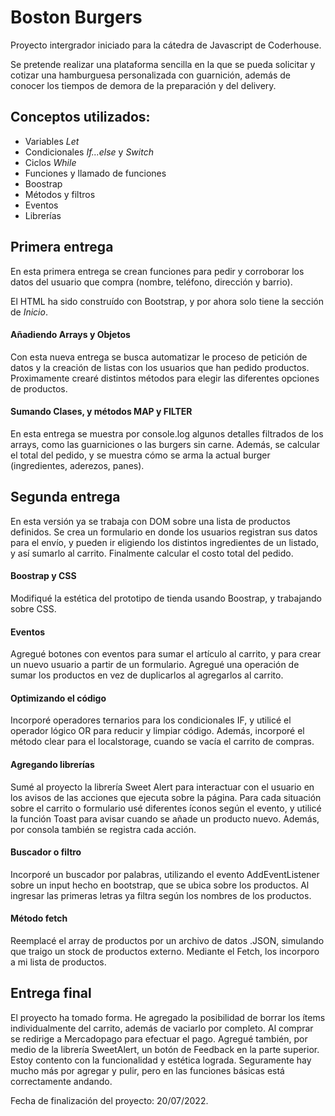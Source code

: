 # Boston Burgers

Proyecto intergrador iniciado para la cátedra de Javascript de Coderhouse.

Se pretende realizar una plataforma sencilla en la que se pueda solicitar y cotizar una hamburguesa personalizada con guarnición, además de conocer los tiempos de demora de la preparación y del delivery.

## Conceptos utilizados:

- Variables _Let_
- Condicionales _If...else_ y _Switch_
- Ciclos _While_
- Funciones y llamado de funciones
- Boostrap
- Métodos y filtros
- Eventos
- Librerías

## Primera entrega

En esta primera entrega se crean funciones para pedir y corroborar los datos del usuario que compra (nombre, teléfono, dirección y barrio).

El HTML ha sido construído con Bootstrap, y por ahora solo tiene la sección de _Inicio_.

#### Añadiendo Arrays y Objetos

Con esta nueva entrega se busca automatizar le proceso de petición de datos y la creación de listas con los usuarios que han pedido productos. Proximamente crearé distintos métodos para elegir las diferentes opciones de productos.

#### Sumando Clases, y métodos MAP y FILTER

En esta entrega se muestra por console.log algunos detalles filtrados de los arrays, como las guarniciones o las burgers sin carne. Además, se calcular el total del pedido, y se muestra cómo se arma la actual burger (ingredientes, aderezos, panes).

## Segunda entrega

En esta versión ya se trabaja con DOM sobre una lista de productos definidos. Se crea un formulario en donde los usuarios registran sus datos para el envío, y pueden ir eligiendo los distintos ingredientes de un listado, y así sumarlo al carrito. Finalmente calcular el costo total del pedido.

#### Boostrap y CSS

Modifiqué la estética del prototipo de tienda usando Boostrap, y trabajando sobre CSS.

#### Eventos

Agregué botones con eventos para sumar el artículo al carrito, y para crear un nuevo usuario a partir de un formulario. Agregué una operación de sumar los productos en vez de duplicarlos al agregarlos al carrito.

#### Optimizando el código

Incorporé operadores ternarios para los condicionales IF, y utilicé el operador lógico OR para reducir y limpiar código. Además, incorporé el método clear para el localstorage, cuando se vacía el carrito de compras.

#### Agregando librerías

Sumé al proyecto la librería Sweet Alert para interactuar con el usuario en los avisos de las acciones que ejecuta sobre la página. Para cada situación sobre el carrito o formulario usé diferentes íconos según el evento, y utilicé la función Toast para avisar cuando se añade un producto nuevo. Además, por consola también se registra cada acción.

#### Buscador o filtro

Incorporé un buscador por palabras, utilizando el evento AddEventListener sobre un input hecho en bootstrap, que se ubica sobre los productos. Al ingresar las primeras letras ya filtra según los nombres de los productos.

#### Método fetch

Reemplacé el array de productos por un archivo de datos .JSON, simulando que traigo un stock de productos externo. Mediante el Fetch, los incorporo a mi lista de productos.

## Entrega final

El proyecto ha tomado forma. He agregado la posibilidad de borrar los ítems individualmente del carrito, además de vaciarlo por completo. Al comprar se redirige a Mercadopago para efectuar el pago. Agregué también, por medio de la librería SweetAlert, un botón de Feedback en la parte superior.
Estoy contento con la funcionalidad y estética lograda. Seguramente hay mucho más por agregar y pulir, pero en las funciones básicas está correctamente andando.



Fecha de finalización del proyecto: 20/07/2022. 